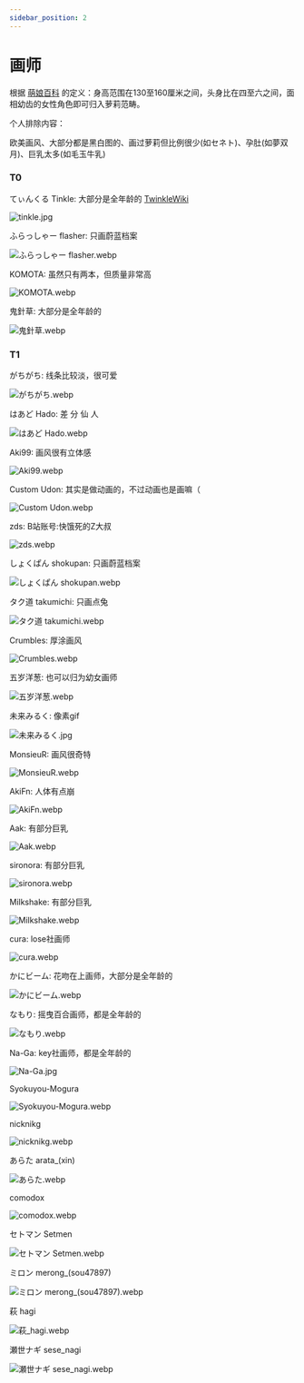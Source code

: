 ```yaml
---
sidebar_position: 2
---
```


# 画师

根据 [萌娘百科](https://zh.moegirl.org.cn/%E8%90%9D%E8%8E%89) 的定义：身高范围在130至160厘米之间，头身比在四至六之间，面相幼齿的女性角色即可归入萝莉范畴。

个人排除内容：

欧美画风、大部分都是黑白图的、画过萝莉但比例很少(如セネト)、孕肚(如夢双月)、巨乳太多(如毛玉牛乳)

### T0

てぃんくる Tinkle: 大部分是全年龄的 [TwinkleWiki](https://twinkle.kikkaai.com/)

![tinkle.jpg](https://p.inari.site/usr/1818/689f51a27839c.jpg)

ふらっしゃー flasher: 只画蔚蓝档案

![ふらっしゃー flasher.webp](https://p.inari.site/usr/1818/689f51aca5735.webp)

KOMOTA: 虽然只有两本，但质量非常高

![KOMOTA.webp](https://p.inari.site/usr/1818/689f51ae1a656.webp)

鬼針草: 大部分是全年龄的

![鬼針草.webp](https://p.inari.site/usr/1818/689f51aec27d1.webp)

### T1

がちがち: 线条比较淡，很可爱

![がちがち.webp](https://p.inari.site/usr/1818/68a059325d0fa.webp)

はあど Hado: 差 分 仙 人

![はあど Hado.webp](https://p.inari.site/usr/1818/689f51b04ff9c.webp)

Aki99: 画风很有立体感

![Aki99.webp](https://p.inari.site/usr/1818/68a05ed9e41e9.webp)

Custom Udon: 其实是做动画的，不过动画也是画嘛（

![Custom Udon.webp](https://p.inari.site/usr/1818/689f51b2e5e18.webp)

zds: B站账号:快饿死的Z大叔

![zds.webp](https://p.inari.site/usr/1818/68a04e69b8df9.webp)

しょくぱん shokupan: 只画蔚蓝档案

![しょくぱん shokupan.webp](https://p.inari.site/usr/1818/68a04e6a56159.webp)

タク道 takumichi: 只画点兔

![タク道 takumichi.webp](https://p.inari.site/usr/1818/68a04e6b84e5b.webp)

Crumbles: 厚涂画风

![Crumbles.webp](https://p.inari.site/usr/1818/68a0562a01f5a.webp)

五岁洋葱: 也可以归为幼女画师

![五岁洋葱.webp](https://p.inari.site/usr/1818/68a0562a73aed.webp)

未来みるく: 像素gif

![未来みるく.jpg](https://p.inari.site/usr/1818/68a0562aa4089.jpg)

MonsieuR: 画风很奇特

![MonsieuR.webp](https://p.inari.site/usr/1818/68a059318a151.webp)

AkiFn: 人体有点崩

![AkiFn.webp](https://p.inari.site/usr/1818/68a05629b8681.webp)

Aak: 有部分巨乳

![Aak.webp](https://p.inari.site/usr/1818/68a05ed8afba6.webp)

sironora: 有部分巨乳

![sironora.webp](https://p.inari.site/usr/1818/68a05ed96462e.webp)

Milkshake: 有部分巨乳

![Milkshake.webp](https://p.inari.site/usr/1818/68a06394a4e68.webp)

cura: lose社画师

![cura.webp](https://p.inari.site/usr/1818/68a080b77a575.webp)

かにビーム: 花吻在上画师，大部分是全年龄的

![かにビーム.webp](https://p.inari.site/usr/1818/68a05932e5eb4.webp)

なもり: 摇曳百合画师，都是全年龄的

![なもり.webp](https://p.inari.site/usr/1818/68a05ed8392bf.webp)

Na-Ga: key社画师，都是全年龄的

![Na-Ga.jpg](https://p.inari.site/usr/1818/68a11b582e57c.jpg)

Syokuyou-Mogura

![Syokuyou-Mogura.webp](https://p.inari.site/usr/1818/68a11b5852a58.webp)

nicknikg

![nicknikg.webp](https://p.inari.site/usr/1818/68a11b584e653.webp)

あらた arata_(xin)

![あらた.webp](https://p.inari.site/usr/1818/68a11b5861fc5.webp)

comodox

![comodox.webp](https://p.inari.site/usr/1818/68a11eb209753.webp)

セトマン Setmen

![セトマン Setmen.webp](https://p.inari.site/usr/1818/68a11eb2bf15b.webp)

ミロン merong_(sou47897)

![ミロン merong_(sou47897).webp](https://p.inari.site/usr/1818/68a6a830f3d73.webp)

萩 hagi

![萩_hagi.webp](https://p.inari.site/usr/1818/68a6a82fd9bfd.webp)

瀬世ナギ sese_nagi

![瀬世ナギ sese_nagi.webp](https://p.inari.site/usr/1818/68a6a8313ec79.webp)